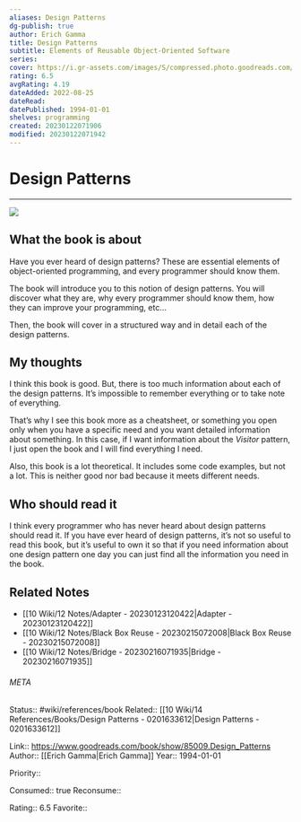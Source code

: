 ```yaml
---
aliases: Design Patterns
dg-publish: true
author: Erich Gamma
title: Design Patterns
subtitle: Elements of Reusable Object-Oriented Software
series: 
cover: https://i.gr-assets.com/images/S/compressed.photo.goodreads.com/books/1348027904l/85009.jpg
rating: 6.5
avgRating: 4.19
dateAdded: 2022-08-25
dateRead: 
datePublished: 1994-01-01
shelves: programming
created: 20230122071906
modified: 20230122071942
---
```

# Design Patterns
---
![](https://i.gr-assets.com/images/S/compressed.photo.goodreads.com/books/1348027904l/85009.jpg)


## What the book is about

Have you ever heard of design patterns? These are essential elements of object-oriented programming, and every programmer should know them.

The book will introduce you to this notion of design patterns. You will discover what they are, why every programmer should know them, how they can improve your programming, etc…

Then, the book will cover in a structured way and in detail each of the design patterns.

## My thoughts

I think this book is good. But, there is too much information about each of the design patterns. It’s impossible to remember everything or to take note of everything.

That’s why I see this book more as a cheatsheet, or something you open only when you have a specific need and you want detailed information about something. In this case, if I want information about the _Visitor_ pattern, I just open the book and I will find everything I need.

Also, this book is a lot theoretical. It includes some code examples, but not a lot. This is neither good nor bad because it meets different needs.

## Who should read it

I think every programmer who has never heard about design patterns should read it. If you have ever heard of design patterns, it’s not so useful to read this book, but it’s useful to own it so that if you need information about one design pattern one day you can just find all the information you need in the book.


## Related Notes
- [[10 Wiki/12 Notes/Adapter - 20230123120422\|Adapter - 20230123120422]]
- [[10 Wiki/12 Notes/Black Box Reuse - 20230215072008\|Black Box Reuse - 20230215072008]]
- [[10 Wiki/12 Notes/Bridge - 20230216071935\|Bridge - 20230216071935]]




###### META
Status:: #wiki/references/book
Related:: [[10 Wiki/14 References/Books/Design Patterns - 0201633612\|Design Patterns - 0201633612]]

Link:: https://www.goodreads.com/book/show/85009.Design_Patterns
Author:: [[Erich Gamma\|Erich Gamma]]
Year:: 1994-01-01

Priority:: 

Consumed:: true
Reconsume:: 

Rating:: 6.5
Favorite:: 
